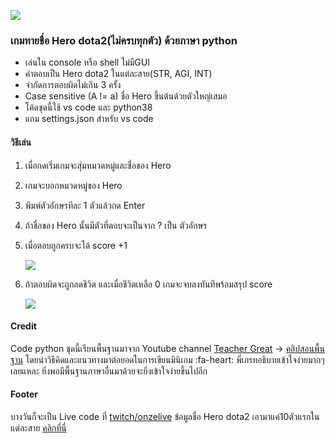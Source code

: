 ![](https://i.imgur.com/llFm04D.png)

### เกมทายชื่อ Hero dota2(ไม่ครบทุกตัว) ด้วยภาษา python

- เล่นใน console หรือ shell ไม่มีGUI
- คำตอบเป็น Hero dota2 ในแต่ละสาย(STR, AGI, INT)
- จำกัดการตอบผิดไม่เกิน 3 ครั้ง
- Case sensitive (A != a) ชื่อ Hero ขึ้นต้นด้วยตัวใหญ่เสมอ
- โค้ดชุดนี้ใช้ vs code และ python38
- แถม settings.json สำหรับ vs code

#### วิธีเล่น

1. เมื่อกดเริ่มเกมจะสุ่มหมวดหมู่และชื่อของ Hero
2. เกมจะบอกหมวดหมู่ของ Hero
3. พิมพ์ตัวอักษรทีละ 1 ตัวแล้วกด Enter
4. ถ้าชื่อของ Hero นั้นมีตัวที่ตอบจะเป็นจาก ? เป็น ตัวอักษร
5. เมื่อตอบถูกครบจะได้ score +1

   ![](https://i.imgur.com/ZdbCZ8q.png)
6. ถ้าตอบผิดจะถูกลดชีวิต และเมื่อชีวิตเหลือ 0 เกมจะจบลงทันทีพร้อมสรุป score

   ![](https://i.imgur.com/CTpwPyb.png)

#### Credit

Code python ชุดนี้เรียนพื้นฐานมาจาก Youtube channel [Teacher Great](https://www.youtube.com/channel/UCUYowZBi-NVixtZTeAbNejQ "Teacher Great") -> [คลิปสอนพื้นฐาน](https://www.youtube.com/watch?v=iKmat4ieQ1I "คลิปสอนพื้นฐาน") โดยนำวิธีคิดและแนวทางมาต่อยอดในการเขียนมินิเกม :fa-heart: พี่เกรทอธิบายเข้าใจง่ายมากๆ เลยแหละ ยิ่งพอมีพื้นฐานภาษาอื่นมาด้วยจะยิ่งเข้าใจง่ายขึ้นไปอีก

#### Footer

บางวันก็จะเป็น Live code ที่ [twitch/onzelive](https://www.twitch.tv/onzelive "twitch/onzelive")
ข้อมูลชื่อ Hero dota2 เอามาแค่10ตัวแรกในแต่ละสาย [คลิกที่นี่](https://dota2.fandom.com/wiki/Heroes "คลิกที่นี่")
